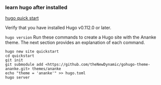 
### learn hugo after installed


[hugo quick start](https://gohugo.io/getting-started/quick-start/)

Verify that you have installed Hugo v0.112.0 or later.

`hugo version`
Run these commands to create a Hugo site with the Ananke theme. The next section provides an explanation of each command.
```
hugo new site quickstart
cd quickstart
git init
git submodule add <https://github.com/theNewDynamic/gohugo-theme-ananke.git> themes/ananke
echo "theme = 'ananke'" >> hugo.toml
hugo server
```
